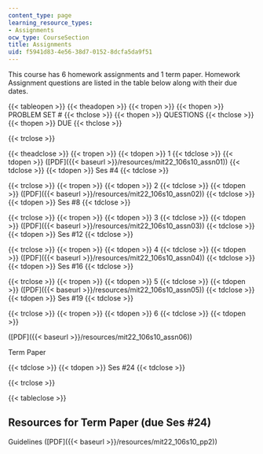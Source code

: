 ```yaml
---
content_type: page
learning_resource_types:
- Assignments
ocw_type: CourseSection
title: Assignments
uid: f5941d83-4e56-38d7-0152-8dcfa5da9f51
---
```


This course has 6 homework assignments and 1 term paper. Homework Assignment questions are listed in the table below along with their due dates.

{{< tableopen >}}
{{< theadopen >}}
{{< tropen >}}
{{< thopen >}}
PROBLEM SET #
{{< thclose >}}
{{< thopen >}}
QUESTIONS
{{< thclose >}}
{{< thopen >}}
DUE
{{< thclose >}}

{{< trclose >}}

{{< theadclose >}}
{{< tropen >}}
{{< tdopen >}}
1
{{< tdclose >}}
{{< tdopen >}}
([PDF]({{< baseurl >}}/resources/mit22_106s10_assn01))
{{< tdclose >}}
{{< tdopen >}}
Ses #4
{{< tdclose >}}

{{< trclose >}}
{{< tropen >}}
{{< tdopen >}}
2
{{< tdclose >}}
{{< tdopen >}}
([PDF]({{< baseurl >}}/resources/mit22_106s10_assn02))
{{< tdclose >}}
{{< tdopen >}}
Ses #8
{{< tdclose >}}

{{< trclose >}}
{{< tropen >}}
{{< tdopen >}}
3
{{< tdclose >}}
{{< tdopen >}}
([PDF]({{< baseurl >}}/resources/mit22_106s10_assn03))
{{< tdclose >}}
{{< tdopen >}}
Ses #12
{{< tdclose >}}

{{< trclose >}}
{{< tropen >}}
{{< tdopen >}}
4
{{< tdclose >}}
{{< tdopen >}}
([PDF]({{< baseurl >}}/resources/mit22_106s10_assn04))
{{< tdclose >}}
{{< tdopen >}}
Ses #16
{{< tdclose >}}

{{< trclose >}}
{{< tropen >}}
{{< tdopen >}}
5
{{< tdclose >}}
{{< tdopen >}}
([PDF]({{< baseurl >}}/resources/mit22_106s10_assn05))
{{< tdclose >}}
{{< tdopen >}}
Ses #19
{{< tdclose >}}

{{< trclose >}}
{{< tropen >}}
{{< tdopen >}}
6
{{< tdclose >}}
{{< tdopen >}}


([PDF]({{< baseurl >}}/resources/mit22_106s10_assn06))

Term Paper


{{< tdclose >}}
{{< tdopen >}}
Ses #24
{{< tdclose >}}

{{< trclose >}}

{{< tableclose >}}

Resources for Term Paper (due Ses #24)
--------------------------------------

Guidelines ([PDF]({{< baseurl >}}/resources/mit22_106s10_pp2))